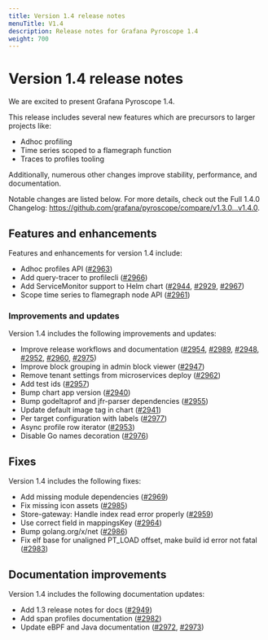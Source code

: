 ```yaml
---
title: Version 1.4 release notes
menuTitle: V1.4
description: Release notes for Grafana Pyroscope 1.4
weight: 700
---
```


# Version 1.4 release notes

We are excited to present Grafana Pyroscope 1.4.

This release includes several new features which are precursors to larger projects like:

* Adhoc profiling
* Time series scoped to a flamegraph function
* Traces to profiles tooling

Additionally, numerous other changes improve stability, performance, and documentation.

Notable changes are listed below. For more details, check out the Full 1.4.0 Changelog: https://github.com/grafana/pyroscope/compare/v1.3.0...v1.4.0.

## Features and enhancements

Features and enhancements for version 1.4 include:

* Adhoc profiles API ([#2963](https://github.com/grafana/pyroscope/pull/2963))
* Add query-tracer to profilecli ([#2966](https://github.com/grafana/pyroscope/pull/2966))
* Add ServiceMonitor support to Helm chart ([#2944](https://github.com/grafana/pyroscope/pull/2944), [#2929](https://github.com/grafana/pyroscope/pull/2929), [#2967](https://github.com/grafana/pyroscope/pull/2967))
* Scope time series to flamegraph node API ([#2961](https://github.com/grafana/pyroscope/pull/2961))

### Improvements and updates

Version 1.4 includes the following improvements and updates:

* Improve release workflows and documentation ([#2954](https://github.com/grafana/pyroscope/pull/2954), [#2989](https://github.com/grafana/pyroscope/pull/2989), [#2948](https://github.com/grafana/pyroscope/pull/2948), [#2952](https://github.com/grafana/pyroscope/pull/2952), [#2960](https://github.com/grafana/pyroscope/pull/2960), [#2975](https://github.com/grafana/pyroscope/pull/2975))
* Improve block grouping in admin block viewer ([#2947](https://github.com/grafana/pyroscope/pull/2947))
* Remove tenant settings from microservices deploy ([#2962](https://github.com/grafana/pyroscope/pull/2962))
* Add test ids ([#2957](https://github.com/grafana/pyroscope/pull/2957))
* Bump chart app version ([#2940](https://github.com/grafana/pyroscope/pull/2940))
* Bump godeltaprof and jfr-parser dependencies ([#2955](https://github.com/grafana/pyroscope/pull/2955))
* Update default image tag in chart ([#2941](https://github.com/grafana/pyroscope/pull/2941))
* Per target configuration with labels ([#2977](https://github.com/grafana/pyroscope/pull/2977))
* Async profile row iterator ([#2953](https://github.com/grafana/pyroscope/pull/2953))
* Disable Go names decoration ([#2976](https://github.com/grafana/pyroscope/pull/2976))

## Fixes

Version 1.4 includes the following fixes:

* Add missing module dependencies ([#2969](https://github.com/grafana/pyroscope/pull/2969))
* Fix missing icon assets ([#2985](https://github.com/grafana/pyroscope/pull/2985))
* Store-gateway: Handle index read error properly ([#2959](https://github.com/grafana/pyroscope/pull/2959))
* Use correct field in mappingsKey ([#2964](https://github.com/grafana/pyroscope/pull/2964))
* Bump golang.org/x/net ([#2986](https://github.com/grafana/pyroscope/pull/2986))
* Fix elf base for unaligned PT_LOAD offset, make build id error not fatal ([#2983](https://github.com/grafana/pyroscope/pull/2983))

## Documentation improvements

Version 1.4 includes the following documentation updates:

* Add 1.3 release notes for docs ([#2949](https://github.com/grafana/pyroscope/pull/2949))
* Add span profiles documentation ([#2982](https://github.com/grafana/pyroscope/pull/2982))
* Update eBPF and Java documentation ([#2972](https://github.com/grafana/pyroscope/pull/2972), [#2973](https://github.com/grafana/pyroscope/pull/2973))
